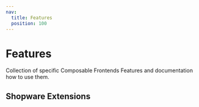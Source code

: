 ```yaml
---
nav:
  title: Features
  position: 100
---
```


# Features

Collection of specific Composable Frontends Features and documentation how to use them.
<PageRef page="sitemap" title="Sitemap" sub="A Sitemap is generated by combining two sitemaps, Frontend and Shopware admin." />
<PageRef page="wishlist" title="Wishlist" sub="How to use the built-in wishlist API to create wishlist functionalities in your application." />

## Shopware Extensions

<PageRef title="Custom Products" sub="Example of integration with Custom Products extension" page="./custom-products" />

